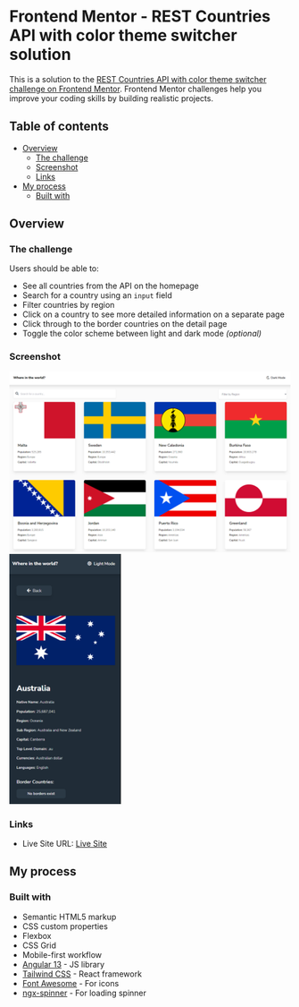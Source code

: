 # Frontend Mentor - REST Countries API with color theme switcher solution

This is a solution to the [REST Countries API with color theme switcher challenge on Frontend Mentor](https://www.frontendmentor.io/challenges/rest-countries-api-with-color-theme-switcher-5cacc469fec04111f7b848ca). Frontend Mentor challenges help you improve your coding skills by building realistic projects.

## Table of contents

- [Overview](#overview)
  - [The challenge](#the-challenge)
  - [Screenshot](#screenshot)
  - [Links](#links)
- [My process](#my-process)
  - [Built with](#built-with)


## Overview

### The challenge

Users should be able to:

- See all countries from the API on the homepage
- Search for a country using an `input` field
- Filter countries by region
- Click on a country to see more detailed information on a separate page
- Click through to the border countries on the detail page
- Toggle the color scheme between light and dark mode _(optional)_

### Screenshot

<img src="./src/assets/screenshot-1.png" alt="Screenshot 1" width="700px" />
<img src="./src/assets/screenshot-2.png" alt="Screenshot 1" width="200px" />

### Links

- Live Site URL: [Live Site](https://dan-5150.github.io/rest-countries-app/)

## My process

### Built with

- Semantic HTML5 markup
- CSS custom properties
- Flexbox
- CSS Grid
- Mobile-first workflow
- [Angular 13](https://angular.io/) - JS library
- [Tailwind CSS](https://tailwindcss.com/) - React framework
- [Font Awesome](https://fontawesome.com/) - For icons
- [ngx-spinner](https://github.com/Napster2210/ngx-spinner) - For loading spinner
